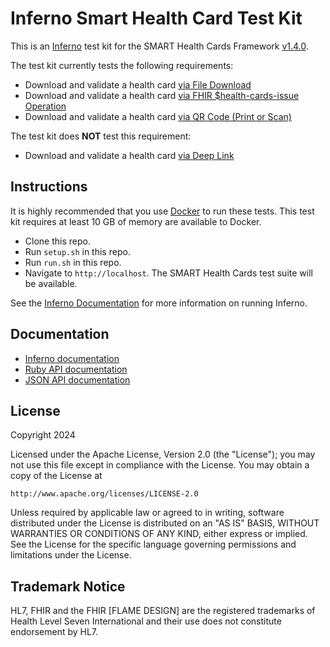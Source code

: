# Inferno Smart Health Card Test Kit

This is an [Inferno](https://inferno-framework.github.io/) test kit
for the SMART Health Cards Framework [v1.4.0](https://spec.smarthealth.cards/).

The test kit currently tests the following requirements:
- Download and validate a health card [via File Download](https://spec.smarthealth.cards/#via-file-download)
- Download and validate a health card [via FHIR $health-cards-issue Operation](https://spec.smarthealth.cards/#via-fhir-health-cards-issue-operation)
- Download and validate a health card [via QR Code (Print or Scan)](https://spec.smarthealth.cards/#via-qr-print-or-scan)

The test kit does **NOT** test this requirement:
- Download and validate a health card [via Deep Link](https://spec.smarthealth.cards/#via-deep-link)

## Instructions

It is highly recommended that you use [Docker](https://www.docker.com/) to run
these tests.  This test kit requires at least 10 GB of memory are available to Docker.

- Clone this repo.
- Run `setup.sh` in this repo.
- Run `run.sh` in this repo.
- Navigate to `http://localhost`. The SMART Health Cards test suite will be available.

See the [Inferno Documentation](https://inferno-framework.github.io/docs/)
for more information on running Inferno.

## Documentation
- [Inferno documentation](https://inferno-framework.github.io/docs/)
- [Ruby API documentation](https://inferno-framework.github.io/inferno-core/docs/)
- [JSON API documentation](https://inferno-framework.github.io/inferno-core/api-docs/)

## License
Copyright 2024

Licensed under the Apache License, Version 2.0 (the "License"); you may not use
this file except in compliance with the License. You may obtain a copy of the
License at
```
http://www.apache.org/licenses/LICENSE-2.0
```
Unless required by applicable law or agreed to in writing, software distributed
under the License is distributed on an "AS IS" BASIS, WITHOUT WARRANTIES OR
CONDITIONS OF ANY KIND, either express or implied. See the License for the
specific language governing permissions and limitations under the License.

## Trademark Notice

HL7, FHIR and the FHIR [FLAME DESIGN] are the registered trademarks of Health
Level Seven International and their use does not constitute endorsement by HL7.
